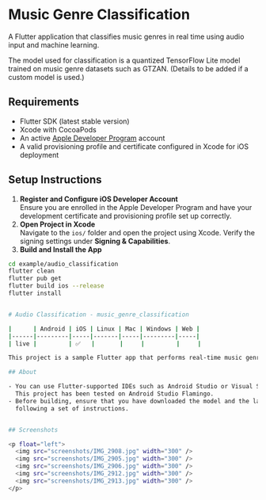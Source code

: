 # Music Genre Classification
  
A Flutter application that classifies music genres in real time using audio input and machine learning.  

The model used for classification is a quantized TensorFlow Lite model trained on music genre datasets such as GTZAN. (Details to be added if a custom model is used.)

## Requirements  
- Flutter SDK (latest stable version)  
- Xcode with CocoaPods  
- An active [Apple Developer Program](https://developer.apple.com/programs/) account  
- A valid provisioning profile and certificate configured in Xcode for iOS deployment  

## Setup Instructions  
1. **Register and Configure iOS Developer Account**  
   Ensure you are enrolled in the Apple Developer Program and have your development certificate and provisioning profile set up correctly.  
2. **Open Project in Xcode**  
   Navigate to the `ios/` folder and open the project using Xcode. Verify the signing settings under **Signing & Capabilities**.  
3. **Build and Install the App**  
```bash
cd example/audio_classification
flutter clean
flutter pub get
flutter build ios --release
flutter install


# Audio Classification - music_genre_classification

|      | Android | iOS | Linux | Mac | Windows | Web |
|------|---------|-----|-------|-----|---------|-----|
| live |         | ✅   |       |     |         |     |

This project is a sample Flutter app that performs real-time music genre classification using audio input and a pre-trained TensorFlow Lite model (YAMNet). It currently supports iOS and is optimized for on-device inference.

## About

- You can use Flutter-supported IDEs such as Android Studio or Visual Studio.
  This project has been tested on Android Studio Flamingo.
- Before building, ensure that you have downloaded the model and the labels by
  following a set of instructions.


## Screenshots

<p float="left">
  <img src="screenshots/IMG_2908.jpg" width="300" />
  <img src="screenshots/IMG_2905.jpg" width="300" />
  <img src="screenshots/IMG_2906.jpg" width="300" />
  <img src="screenshots/IMG_2912.jpg" width="300" />
  <img src="screenshots/IMG_2913.jpg" width="300" />
</p>

